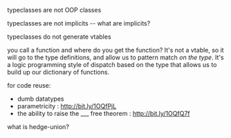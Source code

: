 typeclasses are not OOP classes

typeclasses are not implicits -- what are implicits?

typeclasses do not generate vtables

you call a function and where do you get the function? It's not a vtable, so it will
go to the type definitions, and allow us to pattern match _on the type_. It's a logic
programming style of dispatch based on the type that allows us to build up our
dictionary of functions.

for code reuse:
 + dumb datatypes
 + parametricity : http://bit.ly/1OQfPjL
 + the ability to raise the ___ free theorem : http://bit.ly/1OQfQ7f

what is hedge-union?
